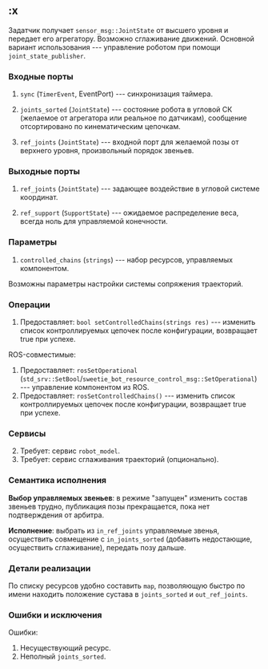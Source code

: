 :x
----------------------------------------------------------------

Задатчик получает `sensor_msg::JointState` от высшего уровня и передает его агрегатору. 
Возможно сглаживание движений. Основной вариант использования --- управление роботом при помощи 
`joint_state_publisher`. 

### Входные порты


1. `sync` (`TimerEvent`, EventPort) --- синхронизация таймера.

1. `joints_sorted` (`JointState`) --- состояние робота в угловой СК (желаемое от агрегатора или реальное по датчикам), сообщение отсортировано по кинематическим цепочкам.

1. `ref_joints` (`JointState`) --- входной порт для желаемой позы от верхнего уровня, произвольный порядок звеньев.

### Выходные порты

1. `ref_joints` (`JointState`) --- задающее воздействие в угловой системе координат.

1. `ref_support` (`SupportState`) --- ожидаемое распределение веса, всегда ноль для управляемой конечности.

### Параметры

1. `controlled_chains` (`strings`) --- набор ресурсов, управляемых компонентом.

Возможны параметры настройки системы сопряжения траекторий.

### Операции

1. Предоставляет: `bool setControlledChains(strings res)` --- изменить список контроллируемых цепочек после конфигурации, возвращает true при успехе.

ROS-совместимые:
1. Предоставляет: `rosSetOperational` (`std_srv::SetBool`/`sweetie_bot_resource_control_msg::SetOperational`) --- управление компонентом из ROS. 
1. Предоставляет: `rosSetControlledChains()` --- изменить список контроллируемых цепочек после конфигурации, возвращает true при успехе.

### Сервисы 

2. Требует: сервис `robot_model`.
2. Требует: сервис сглаживания траекторий (опционально).

### Семантика исполнения

**Выбор управляемых звеньев**: в режиме "запущен" изменить состав звеньев трудно, публикация позы прекращается, пока нет подтверждения от арбитра.

**Исполнение**: выбрать из `in_ref_joints` управляемые звенья, осуществить совмещение с `in_joints_sorted` (добавить недостающие, осуществить сглаживание), передать позу дальше.

### Детали реализации

По списку ресурсов удобно составить `map`, позволяющую быстро по имени находить положение сустава в `joints_sorted` и `out_ref_joints`.

### Ошибки и исключения

Ошибки:
1. Несуществующий ресурс.
2. Неполный `joints_sorted`.


